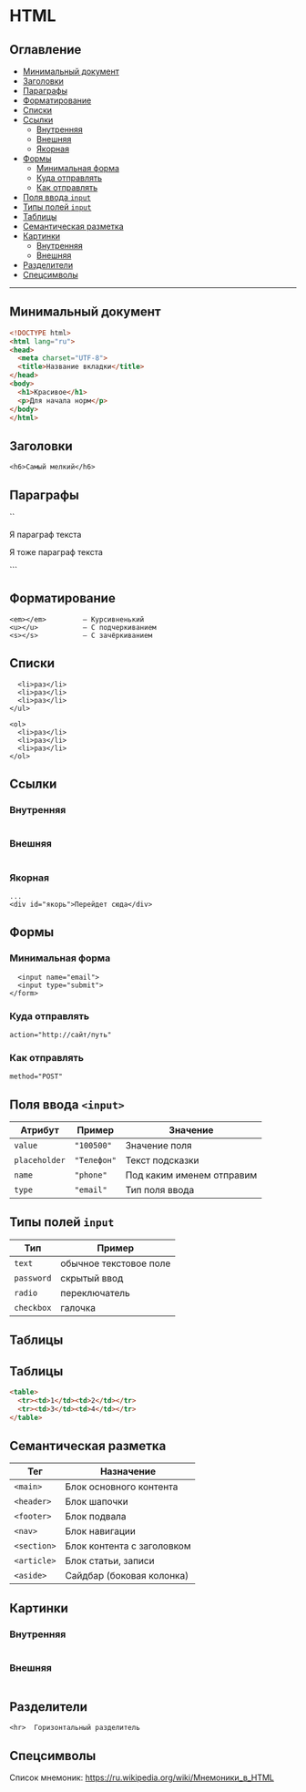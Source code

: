 # HTML

## Оглавление

- [Минимальный документ](#%D0%9C%D0%B8%D0%BD%D0%B8%D0%BC%D0%B0%D0%BB%D1%8C%D0%BD%D1%8B%D0%B9-%D0%B4%D0%BE%D0%BA%D1%83%D0%BC%D0%B5%D0%BD%D1%82)
- [Заголовки](#%D0%97%D0%B0%D0%B3%D0%BE%D0%BB%D0%BE%D0%B2%D0%BA%D0%B8)
- [Параграфы](#%D0%9F%D0%B0%D1%80%D0%B0%D0%B3%D1%80%D0%B0%D1%84%D1%8B)
- [Форматирование](#%D0%A4%D0%BE%D1%80%D0%BC%D0%B0%D1%82%D0%B8%D1%80%D0%BE%D0%B2%D0%B0%D0%BD%D0%B8%D0%B5)
- [Списки](#%D0%A1%D0%BF%D0%B8%D1%81%D0%BA%D0%B8)
- [Ссылки](#%D0%A1%D1%81%D1%8B%D0%BB%D0%BA%D0%B8)
  - [Внутренняя](#%D0%92%D0%BD%D1%83%D1%82%D1%80%D0%B5%D0%BD%D0%BD%D1%8F%D1%8F)
  - [Внешняя](#%D0%92%D0%BD%D0%B5%D1%88%D0%BD%D1%8F%D1%8F)
  - [Якорная](#%D0%AF%D0%BA%D0%BE%D1%80%D0%BD%D0%B0%D1%8F)
- [Формы](#%D0%A4%D0%BE%D1%80%D0%BC%D1%8B)
  - [Минимальная форма](#%D0%9C%D0%B8%D0%BD%D0%B8%D0%BC%D0%B0%D0%BB%D1%8C%D0%BD%D0%B0%D1%8F-%D1%84%D0%BE%D1%80%D0%BC%D0%B0)
  - [Куда отправлять](#%D0%9A%D1%83%D0%B4%D0%B0-%D0%BE%D1%82%D0%BF%D1%80%D0%B0%D0%B2%D0%BB%D1%8F%D1%82%D1%8C)
  - [Как отправлять](#%D0%9A%D0%B0%D0%BA-%D0%BE%D1%82%D0%BF%D1%80%D0%B0%D0%B2%D0%BB%D1%8F%D1%82%D1%8C)
- [Поля ввода `input`](#%D0%9F%D0%BE%D0%BB%D1%8F-%D0%B2%D0%B2%D0%BE%D0%B4%D0%B0-input)
- [Типы полей `input`](#%D0%A2%D0%B8%D0%BF%D1%8B-%D0%BF%D0%BE%D0%BB%D0%B5%D0%B9-input)
- [Таблицы](#%D0%A2%D0%B0%D0%B1%D0%BB%D0%B8%D1%86%D1%8B)
- [Семантическая разметка](#%D0%A1%D0%B5%D0%BC%D0%B0%D0%BD%D1%82%D0%B8%D1%87%D0%B5%D1%81%D0%BA%D0%B0%D1%8F-%D1%80%D0%B0%D0%B7%D0%BC%D0%B5%D1%82%D0%BA%D0%B0)
- [Картинки](#%D0%9A%D0%B0%D1%80%D1%82%D0%B8%D0%BD%D0%BA%D0%B8)
  - [Внутренняя](#%D0%92%D0%BD%D1%83%D1%82%D1%80%D0%B5%D0%BD%D0%BD%D1%8F%D1%8F-1)
  - [Внешняя](#%D0%92%D0%BD%D0%B5%D1%88%D0%BD%D1%8F%D1%8F-1)
- [Разделители](#%D0%A0%D0%B0%D0%B7%D0%B4%D0%B5%D0%BB%D0%B8%D1%82%D0%B5%D0%BB%D0%B8)
- [Спецсимволы](#%D0%A1%D0%BF%D0%B5%D1%86%D1%81%D0%B8%D0%BC%D0%B2%D0%BE%D0%BB%D1%8B)

---

## Минимальный документ

```html
<!DOCTYPE html>
<html lang="ru">
<head>
  <meta charset="UTF-8">
  <title>Название вкладки</title>
</head>
<body>
  <h1>Красивое</h1>
  <p>Для начала норм</p>
</body>
</html>
```

## Заголовки

```<h1>Самый крутой</h1>
<h6>Самый мелкий</h6>
```

## Параграфы

``<p>Я параграф текста</p>
<p>Я тоже параграф текста</p>
```

## Форматирование

```<strong></strong>  — Полужирненький  
<em></em>         — Курсивненький  
<u></u>           — С подчеркиванием  
<s></s>           — С зачёркиванием
```

## Списки

```<ul>
  <li>раз</li>
  <li>раз</li>
  <li>раз</li>
</ul>

<ol>
  <li>раз</li>
  <li>раз</li>
  <li>раз</li>
</ol>
```

## Ссылки

### Внутренняя

```<a href="/внутренняя">видимый текст</a>
```

### Внешняя

```<a href="site.com/внешняя">видимый текст</a>
```

### Якорная

```<a href="#якорь">видимый текст</a>
...
<div id="якорь">Перейдет сюда</div>
```

## Формы

### Минимальная форма

```<form action="https://httpbin.org/get">
  <input name="email">
  <input type="submit">
</form>
```

### Куда отправлять

```action="/endpoint"
action="http://сайт/путь"
```

### Как отправлять

```method="GET"
method="POST"
```

## Поля ввода `<input>`

| Атрибут       | Пример      | Значение                  |
| ------------- | ----------- | ------------------------- |
| `value`       | `"100500"`  | Значение поля             |
| `placeholder` | `"Телефон"` | Текст подсказки           |
| `name`        | `"phone"`   | Под каким именем отправим |
| `type`        | `"email"`   | Тип поля ввода            |

## Типы полей `input`

| Тип        | Пример                 |
| ---------- | ---------------------- |
| `text`     | обычное текстовое поле |
| `password` | скрытый ввод           |
| `radio`    | переключатель          |
| `checkbox` | галочка                |


## Таблицы

## Таблицы

```html
<table>
  <tr><td>1</td><td>2</td></tr>
  <tr><td>3</td><td>4</td></tr>
</table>
```

## Семантическая разметка

| Тег         | Назначение                 |
| ----------- | -------------------------- |
| `<main>`    | Блок основного контента    |
| `<header>`  | Блок шапочки               |
| `<footer>`  | Блок подвала               |
| `<nav>`     | Блок навигации             |
| `<section>` | Блок контента с заголовком |
| `<article>` | Блок статьи, записи        |
| `<aside>`   | Сайдбар (боковая колонка)  |

## Картинки

### Внутренняя

```<img src="/внутренняя.png" />
```

### Внешняя

```<img src="http://site.com/внешняя.png" />
```

## Разделители

```<br>  Перенос строки
<hr>  Горизонтальный разделитель
```

## Спецсимволы

Список мнемоник: https://ru.wikipedia.org/wiki/Мнемоники_в_HTML


